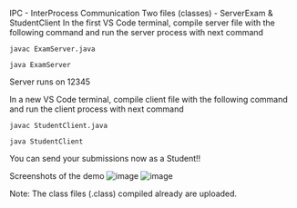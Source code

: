IPC - InterProcess Communication
Two files (classes) - ServerExam & StudentClient
In the first VS Code terminal, compile server file with the following command and run the server process with next command
```
javac ExamServer.java
```
```
java ExamServer
```
Server runs on 12345

In a new VS Code terminal, compile client file with the following command and run the client process with next command
```
javac StudentClient.java
```
```
java StudentClient
```
You can send your submissions now as a Student!!

Screenshots of the demo
![image](https://github.com/VSrihariMoorthy/Multithreading/assets/119066846/a6d3ed81-17a9-4084-880a-ee3265e3b848)
![image](https://github.com/VSrihariMoorthy/Multithreading/assets/119066846/01772ba2-dd69-4df5-8db4-971d4174ee7c)

Note: The class files (.class) compiled already are uploaded.

